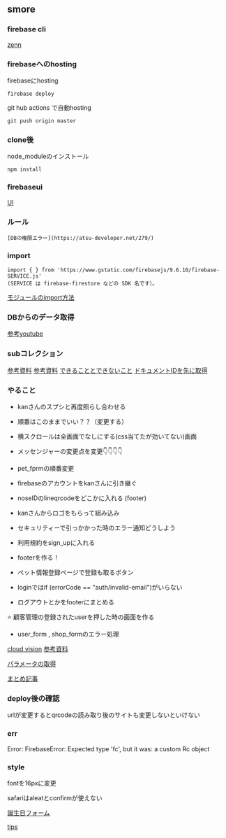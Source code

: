 ## smore

### firebase cli

[zenn](https://zenn.dev/captain_blue/articles/firebase-command-memo)

### firebaseへのhosting

firebaseにhosting
 ```
 firebase deploy
 ```

git hub actions で自動hosting
```
git push origin master
```

### clone後

node_moduleのインストール
```
npm install
```

### firebaseui
[UI](https://firebase.google.com/docs/auth/web/firebaseui?hl=ja)

### ルール
```
[DBの権限エラー](https://atsu-developer.net/279/)
```

### import 
```
import { } from 'https://www.gstatic.com/firebasejs/9.6.10/firebase-SERVICE.js'
(SERVICE は firebase-firestore などの SDK 名です）。
```

[モジュールのimport方法](https://developer.mozilla.org/ja/docs/Web/JavaScript/Reference/Statements/import)

### DBからのデータ取得

[参考youtube](https://www.youtube.com/watch?v=9NOg_HSbo9w)

### subコレクション

[参考資料](https://zenn.dev/hiro__dev/scraps/bfe3ca1757ffae)
[参考資料](https://qiita.com/karayok/items/0996c8f0ea219c284dbd)
[できることとできないこと](https://zenn.dev/yucatio/articles/173f386c471398)
[ドキュメントIDを先に取得](https://devsakaso.com/vue-firebase-get-doc-id-before-adding/)


### やること

<!-- - 動画を入れる（なし） -->

<!-- ⭐️ firebase authの入力間違えじのエラーを表示したい。無反応になるため -->

<!-- - その時の画面遷移が遅い -->

- kanさんのスプシと再度照らし合わせる

<!-- - 画面遷移がちらつくところを修正  -->

<!-- - ログインしてくださいの画面を全体に組み込む  -->

<!-- - Praceholder内は記入例がいい -->

<!-- - Inputのwidthを広げる -->

<!-- - Pet_formの質問を詳しく -->

<!-- - 生年月日をセレクトボックスにする！ -->

<!-- - 記入例があった方がいい -->

<!-- - マイクロチップ番号は数値だけ？？ -->

<!-- - 必須とそうじゃ無いのが分かりづらい -->

<!-- - Mypageの読み込みが遅い(未実装) -->

- 順番はこのままでいい？？（変更する）

<!-- - 同じ写真が入る -->

- 横スクロールは全画面でなしにする(css当てたが効いてない)画面

<!-- - 写真のプレビューあった方がいい？？(アンドロイド画面を見たい)　なくていい -->

<!-- - 長文の質問が読みづらい -->

<!-- - ペットを追加するボタンと文字がずれてる -->

<!-- - ペット一覧の時に何も登録がない時は(登録はありません)の表示 -->

<!-- - ご来店ありがとうございますのスタイル変更 -->

<!-- - ログインして下さいの画面が昔のアイホンだと下にきてる -->

<!-- - 毛色もセレクトボックスで実装　なくていい -->

<!-- - ログイン時の登録されていなかったパターンのエラー通知 -->

<!-- - ペット詳細の画面ロードが遅い -->

<!-- - セレクトボックスが遠い年 -->

<!-- - 選び直さなかったらundefindになる -->

<!-- - 狂犬病必須が抜けてる -->

<!-- - signup時の入力ミスのエラー通知 -->

<!-- - 質問:耳のたれ耳、立ち耳は成長と共に変わる？(編集できる) -->

- メッセンジャーの変更点を変更👇👇👇👇

- pet_fprmの順番変更

<!-- - firestoreのルールを変更 -->

- firebaseのアカウントをkanさんに引き継ぐ

- noseIDのlineqrcodeをどこかに入れる (footer)

- kanさんからロゴをもらって組み込み

- セキュリティーで引っかかった時のエラー通知どうしよう

- 利用規約をsign_upに入れる

- footerを作る！

<!-- - 入力formで変な文字が入力されないようにする -->

<!-- - 電話番号のバリデーションをかける(文字数) -->

<!-- - 登録はこちら（新規登録の方は） -->

- ペット情報登録ページで登録も取るボタン

<!-- - Inputのに未入力時のエラーを確実に出したい -->

<!-- - 入力formが狭い -->

- loginではif (errorCode == "auth/invalid-email")がいらない

- ログアウトとかをfooterにまとめる

⭐️ 顧客管理の登録されたuserを押した時の画面を作る

- user_form , shop_formのエラー処理




[cloud vision](https://cloud.google.com/vision/docs/detect-labels-image-client-libraries?hl=ja#using_the_client_library)
[参考資料](https://qiita.com/popy1017/items/78cd72cd6337973c3b65)

[パラメータの取得](https://gray-code.com/javascript/get-parameter-of-url/)

[まとめ記事](https://www.wakuwakubank.com/posts/723-firebase-firestore-query/)


### deploy後の確認

urlが変更するとqrcodeの読み取り後のサイトも変更しないといけない

### err

Error: FirebaseError: Expected type 'fc', but it was: a custom Rc object



### style 

fontを16pxに変更

safariはaleatとconfirmが使えない

[誕生日フォーム](https://zenn.dev/okoe/articles/7876b897c0fccf)

[tips](https://hype4.academy/tools/glassmorphism-generator)
